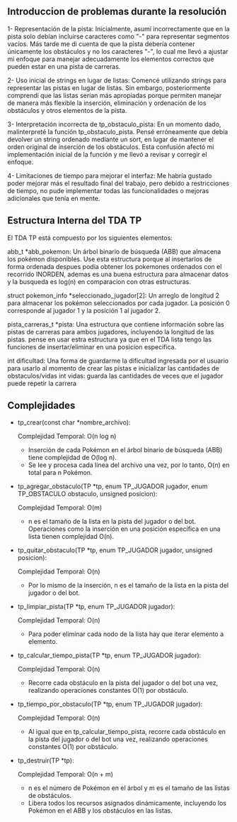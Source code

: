 ## Introduccion de problemas durante la resolución 

1- Representación de la pista: Inicialmente, asumí incorrectamente que en la pista solo debían incluirse caracteres como "-" para representar segmentos vacíos. Más tarde me di cuenta de que la pista debería contener únicamente los obstáculos y no los caracteres "-", lo cual me llevó a ajustar mi enfoque para manejar adecuadamente los elementos correctos que pueden estar en una pista de carreras.

2- Uso inicial de strings en lugar de listas: Comencé utilizando strings para representar las pistas en lugar de listas. Sin embargo, posteriormente comprendí que las listas serían más apropiadas porque permiten manejar de manera más flexible la inserción, eliminación y ordenación de los obstáculos y otros elementos de la pista.

3- Interpretación incorrecta de tp_obstaculo_pista: En un momento dado, malinterpreté la función tp_obstaculo_pista. Pensé erróneamente que debía devolver un string ordenado mediante un sort, en lugar de mantener el orden original de inserción de los obstáculos. Esta confusión afectó mi implementación inicial de la función y me llevó a revisar y corregir el enfoque.

4- Limitaciones de tiempo para mejorar el interfaz: Me habría gustado poder mejorar más el resultado final del trabajo, pero debido a restricciones de tiempo, no pude implementar todas las funcionalidades o mejoras adicionales que tenía en mente.

## Estructura Interna del TDA TP
El TDA TP está compuesto por los siguientes elementos:

abb_t *abb_pokemon: Un árbol binario de búsqueda (ABB) que almacena los pokémon disponibles. Use esta estructura porque al insertarlos de forma ordenada despues podia obtener los pokemones ordenados con el recorrido INORDEN, ademas es una buena estructura para almacenar datos y la busqueda es log(n) en comparacion con otras estructuras.

struct pokemon_info *seleccionado_jugador[2]: Un arreglo de longitud 2 para almacenar los pokémon seleccionados por cada jugador. La posición 0 corresponde al jugador 1 y la posición 1 al jugador 2.

pista_carreras_t *pista: Una estructura que contiene información sobre las pistas de carreras para ambos jugadores, incluyendo la longitud de las pistas. pense en usar estra estructura ya que en el TDA lista tengo las funciones de insertar/eliminar en una posicion especifica.

int dificultad: Una forma de guardarme la dificultad ingresada por el usuario para usarlo al momento de crear las pistas e inicializar las cantidades de obstaculos/vidas
int vidas: guarda las cantidades de veces que el jugador puede repetir la carrera

## Complejidades

* tp_crear(const char *nombre_archivo):

  Complejidad Temporal: O(n log n)
  - Inserción de cada Pokémon en el árbol binario de búsqueda (ABB) tiene complejidad de O(log n).
  - Se lee y procesa cada línea del archivo una vez, por lo tanto, O(n) en total para n Pokémon.

* tp_agregar_obstaculo(TP *tp, enum TP_JUGADOR jugador, enum TP_OBSTACULO obstaculo, unsigned posicion):

  Complejidad Temporal: O(m)
  - n es el tamaño de la lista en la pista del jugador o del bot. Operaciones como la inserción en una posición específica en una lista tienen complejidad O(n).

* tp_quitar_obstaculo(TP *tp, enum TP_JUGADOR jugador, unsigned posicion):

  Complejidad Temporal: O(n)
  - Por lo mismo de la inserción, n es el tamaño de la lista en la pista del jugador o del bot.

* tp_limpiar_pista(TP *tp, enum TP_JUGADOR jugador):

  Complejidad Temporal: O(n)
  - Para poder eliminar cada nodo de la lista hay que iterar elemento a elemento.

* tp_calcular_tiempo_pista(TP *tp, enum TP_JUGADOR jugador):

  Complejidad Temporal: O(n)
  - Recorre cada obstáculo en la pista del jugador o del bot una vez, realizando operaciones constantes O(1) por obstáculo.

* tp_tiempo_por_obstaculo(TP *tp, enum TP_JUGADOR jugador):

  Complejidad Temporal: O(n)
  - Al igual que en tp_calcular_tiempo_pista, recorre cada obstáculo en la pista del jugador o del bot una vez, realizando operaciones constantes O(1) por obstáculo.

* tp_destruir(TP *tp):

  Complejidad Temporal: O(n + m)
  - n es el número de Pokémon en el árbol y m es el tamaño de las listas de obstáculos.
  - Libera todos los recursos asignados dinámicamente, incluyendo los Pokémon en el ABB y los obstáculos en las listas.
